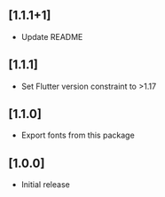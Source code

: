 ## [1.1.1+1]

- Update README

## [1.1.1]

- Set Flutter version constraint to >1.17

## [1.1.0]

- Export fonts from this package

## [1.0.0]

- Initial release
